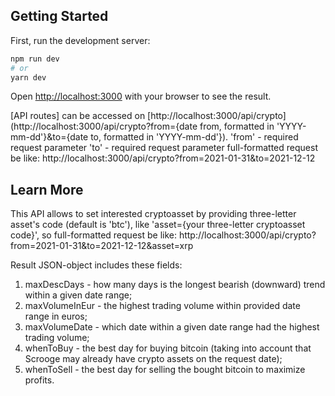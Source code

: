 ## Getting Started

First, run the development server:

```bash
npm run dev
# or
yarn dev
```

Open [http://localhost:3000](http://localhost:3000) with your browser to see the result.

[API routes] can be accessed on [http://localhost:3000/api/crypto](http://localhost:3000/api/crypto?from={date from, formatted in 'YYYY-mm-dd'}&to={date to, formatted in 'YYYY-mm-dd'}).
'from' - required request parameter
'to' - required request parameter
full-formatted request be like:
http://localhost:3000/api/crypto?from=2021-01-31&to=2021-12-12
## Learn More

This API allows to set interested cryptoasset by providing three-letter asset's code (default is 'btc'), like 'asset={your three-letter cryptoasset code}', so full-formatted request be like:
http://localhost:3000/api/crypto?from=2021-01-31&to=2021-12-12&asset=xrp

Result JSON-object includes these fields:
1. maxDescDays - how many days is the longest bearish (downward) trend within a given date range;
2. maxVolumeInEur - the highest trading volume within provided date range in euros;
3. maxVolumeDate - which date within a given date range had the highest trading volume;
4. whenToBuy - the best day for buying bitcoin (taking into account that Scrooge may already have crypto assets on the request date);
5. whenToSell - the best day for selling the bought bitcoin to maximize profits.
